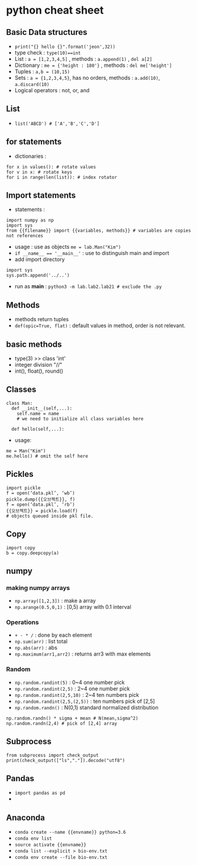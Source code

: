 # python cheat sheet

## Basic Data structures
* `print("{} hello {}".format('jeon',32))`
* type check : `type(10)==int`
* List : `a = [1,2,3,4,5]` , methods : `a.append(1)` , `del a[2]`
* Dictionary : `me = {'height : 180'}` , methods : `del me['height']`
* Tuples : `a,b = (10,15)`
* Sets : `a = {1,2,3,4,5}`, has no orders, methods : `a.add(10)`, `a.discard(10)`
* Logical operators : not, or, and

## List
* `list('ABCD') # ['A','B','C','D']`

## for statements
* dictionaries :
```
for x in values(): # rotate values
for v in x: # rotate keys
for i in range(len(list)): # index rotator
```

## Import statements
* statements :
```
import numpy as np
import sys
from {{filename}} import {{variables, methods}} # variables are copies not references
```
* usage : use as objects `me = lab.Man("Kim")`
* `if __name__ == '__main__'` : use to distinguish main and import
* add import directory
```
import sys
sys.path.append('../..')
```
* run as __main__ : `python3 -m lab.lab2.lab21 # exclude the .py`
## Methods
* methods return tuples
* `def(opic=True, flat)` : default values in method, order is not relevant.

## basic methods
* type(3) >> class 'int'
* integer division "//"
* int(), float(), round()

## Classes
```
class Man:
  def __init__(self,...):
    self.name = name
    # we need to initialize all class variables here
    
  def hello(self,...):
```

* usage:
```
me = Man("Kim")
me.hello() # omit the self here
```

## Pickles
```
import pickle
f = open(‘data.pkl’, ‘wb’)
pickle.dump({{오브젝트}}, f)
f = open(‘data.pkl’, ‘rb’)
{{오브젝트}} = pickle.load(f)
# objects queued inside pkl file.
```

## Copy
```
import copy
b = copy.deepcopy(a)
```

## numpy
### making numpy arrays
* `np.array([1,2,3])` : make a array
* `np.arange(0.5,0,1)` : [0,5) array with 0.1 interval

### Operations
* `+ - * /` : done by each element
* `np.sum(arr)` : list total
* `np.abs(arr)` : abs
* `np.maximum(arr1,arr2)` : returns arr3 with max elements

### Random
* `np.random.randint(5)` : 0~4 one number pick
* `np.random.randint(2,5)` : 2~4 one number pick
* `np.random.randint(2,5,10)` : 2~4 ten numbers pick
* `np.random.randint(2,5,(2,5))` : ten numbers pick of [2,5]
* `np.random.randn()` : N(0,1) standard normalized distribution
```
np.random.randn() * sigma + mean # N(mean,sigma^2)
np.random.randn(2,4) # pick of [2,4] array
```

## Subprocess
```
from subprocess import check_output
print(check_output(["ls","."]).decode("utf8")
```

## Pandas
* `import pandas as pd`
* 

## Anaconda
* `conda create --name {{envname}} python=3.6`
* `conda env list`
* `source activate {{envname}}`
* `conda list --explicit > bio-env.txt`
* `conda env create --file bio-env.txt`
